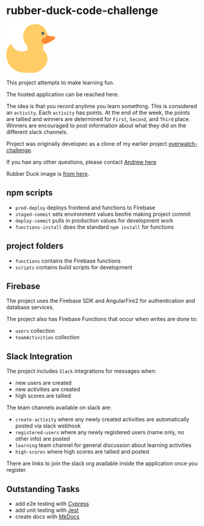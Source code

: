 # rubber-duck-code-challenge

![rubber duck](https://github.com/andrewevans0102/rubber-duck-code-challenge/blob/master/src/assets/rubber_duck.png)

This project attempts to make learning fun.  

The hosted application can be reached here.

The idea is that you record anytime you learn something.  This is considered an `activity`.  Each `activity` has points.  At the end of the week, the points are tallied and winners are determined for `First`, `Second`, and `Third` place.  Winners are encouraged to post information about what they did on the different slack channels.

Project was originally developec as a clone of my earlier project [overwatch-challenge](https://github.com/andrewevans0102/overwatch-challenge).

If you hae any other questions, please contact [Andrew here](https://www.andrewevans.dev/contact)

Rubber Duck image is [from here](https://www.iconfinder.com/icons/416395/bath_bathroom_clean_duck_kids_rubber_water_icon).

## npm scripts
- `prod-deploy` deploys frontend and functions to Firebase
- `staged-commit` sets environment values beofre making project commit
- `deploy-commit` pulls in production values for development work
- `functions-install` does the standard `npm install` for functions

## project folders
- `functions` contains the Firebase functions
- `scripts` contains build scripts for development

## Firebase
The project uses the Firebase SDK and AngularFire2 for authentication and database services.

The project also has Firebase Functions that occur when writes are done to:
- `users` collection
- `teamActivities` collection

## Slack Integration
The project includes `Slack` integrations for messages when:
- new users are created
- new activities are created
- high scores are tallied

The team channels available on slack are:
- `create-activity` where any newly created activities are automatically posted via slack webhook
- `registered-users` where any newly registered users (name only, no other info) are posted
- `learning` team channel for general discussion about learning activities
- `high-scores` where high scores are tallied and posted

There are links to join the slack org available inside the application once you register.

## Outstanding Tasks
- add e2e testing with [Cypress](https://www.cypress.io/)
- add unit testing with [Jest](https://jestjs.io/)
- create docs with [MkDocs](https://www.mkdocs.org/)
